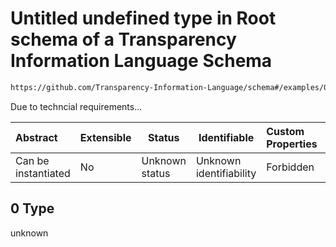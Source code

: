 # Untitled undefined type in Root schema of a Transparency Information Language Schema

```txt
https://github.com/Transparency-Information-Language/schema#/examples/0/changesOfPurpose/0
```

Due to techncial requirements...


| Abstract            | Extensible | Status         | Identifiable            | Custom Properties | Additional Properties | Access Restrictions | Defined In                                                           |
| :------------------ | ---------- | -------------- | ----------------------- | :---------------- | --------------------- | ------------------- | -------------------------------------------------------------------- |
| Can be instantiated | No         | Unknown status | Unknown identifiability | Forbidden         | Allowed               | none                | [tilt-schema.json\*](../out/tilt-schema.json "open original schema") |

## 0 Type

unknown

